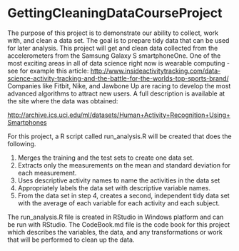 # GettingCleaningDataCourseProject

The purpose of this project is to demonstrate our ability to collect, work with, and clean a data set. The goal is to prepare tidy data that can be used for later analysis. This project will get and clean data collected from the accelerometers from the Samsung Galaxy S smartphoneOne.  One of the most exciting areas in all of data science right now is wearable computing - see for example this article:  http://www.insideactivitytracking.com/data-science-activity-tracking-and-the-battle-for-the-worlds-top-sports-brand/  Companies like Fitbit, Nike, and Jawbone Up are racing to develop the most advanced algorithms to attract new users. A full description is available at the site where the data was obtained: 

http://archive.ics.uci.edu/ml/datasets/Human+Activity+Recognition+Using+Smartphones 

For this project, a R script called run_analysis.R will be created that does the following. 
1.  Merges the training and the test sets to create one data set.
2.  Extracts only the measurements on the mean and standard deviation for each measurement. 
3.  Uses descriptive activity names to name the activities in the data set
4.  Appropriately labels the data set with descriptive variable names. 
5.  From the data set in step 4, creates a second, independent tidy data set with the average of each variable for each activity and each subject.

The run_analysis.R file is created in RStudio in Windows platform and can be run with RStudio.  The CodeBook.md file is the code book for this project which describes the variables, the data, and any transformations or work that will be performed to clean up the data.
